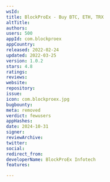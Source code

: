 ```yaml
---
wsId: 
title: BlockProEx - Buy BTC, ETH, TRX
altTitle: 
authors: 
users: 500
appId: com.blockproex
appCountry: 
released: 2022-02-24
updated: 2022-03-25
version: 1.0.2
stars: 4.8
ratings: 
reviews: 
website: 
repository: 
issue: 
icon: com.blockproex.jpg
bugbounty: 
meta: removed
verdict: fewusers
appHashes: 
date: 2024-10-31
signer: 
reviewArchive: 
twitter: 
social: 
redirect_from: 
developerName: BlockProEx Infotech
features: 

---
```


